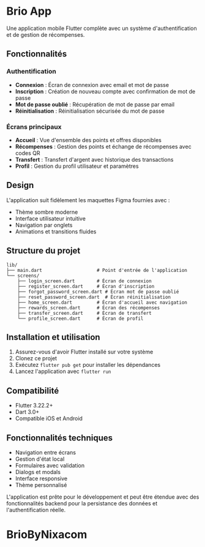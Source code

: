 # Brio App

Une application mobile Flutter complète avec un système d'authentification et de gestion de récompenses.

## Fonctionnalités

### Authentification
- **Connexion** : Écran de connexion avec email et mot de passe
- **Inscription** : Création de nouveau compte avec confirmation de mot de passe
- **Mot de passe oublié** : Récupération de mot de passe par email
- **Réinitialisation** : Réinitialisation sécurisée du mot de passe

### Écrans principaux
- **Accueil** : Vue d'ensemble des points et offres disponibles
- **Récompenses** : Gestion des points et échange de récompenses avec codes QR
- **Transfert** : Transfert d'argent avec historique des transactions
- **Profil** : Gestion du profil utilisateur et paramètres

## Design

L'application suit fidèlement les maquettes Figma fournies avec :
- Thème sombre moderne
- Interface utilisateur intuitive
- Navigation par onglets
- Animations et transitions fluides

## Structure du projet

```
lib/
├── main.dart                    # Point d'entrée de l'application
└── screens/
    ├── login_screen.dart        # Écran de connexion
    ├── register_screen.dart     # Écran d'inscription
    ├── forgot_password_screen.dart # Écran mot de passe oublié
    ├── reset_password_screen.dart  # Écran réinitialisation
    ├── home_screen.dart         # Écran d'accueil avec navigation
    ├── rewards_screen.dart      # Écran des récompenses
    ├── transfer_screen.dart     # Écran de transfert
    └── profile_screen.dart      # Écran de profil
```

## Installation et utilisation

1. Assurez-vous d'avoir Flutter installé sur votre système
2. Clonez ce projet
3. Exécutez `flutter pub get` pour installer les dépendances
4. Lancez l'application avec `flutter run`

## Compatibilité

- Flutter 3.22.2+
- Dart 3.0+
- Compatible iOS et Android

## Fonctionnalités techniques

- Navigation entre écrans
- Gestion d'état local
- Formulaires avec validation
- Dialogs et modals
- Interface responsive
- Thème personnalisé

L'application est prête pour le développement et peut être étendue avec des fonctionnalités backend pour la persistance des données et l'authentification réelle.

# BrioByNixacom
